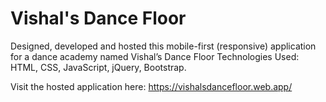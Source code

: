 # Vishal's Dance Floor

Designed, developed and hosted this mobile-first (responsive) application for a dance academy named Vishal’s Dance Floor
Technologies Used: HTML, CSS, JavaScript, jQuery, Bootstrap.

Visit the hosted application here: https://vishalsdancefloor.web.app/
